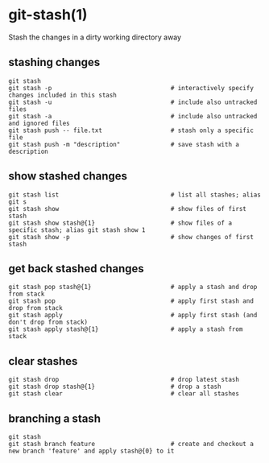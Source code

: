 # git-stash(1)

Stash the changes in a dirty working directory away

## stashing changes

    git stash
    git stash -p                                 # interactively specify changes included in this stash
    git stash -u                                 # include also untracked files
    git stash -a                                 # include also untracked and ignored files
    git stash push -- file.txt                   # stash only a specific file
    git stash push -m "description"              # save stash with a description

## show stashed changes

    git stash list                               # list all stashes; alias git s
    git stash show                               # show files of first stash
    git stash show stash@{1}                     # show files of a specific stash; alias git stash show 1
    git stash show -p                            # show changes of first stash

## get back stashed changes

    git stash pop stash@{1}                      # apply a stash and drop from stack
    git stash pop                                # apply first stash and drop from stack
    git stash apply                              # apply first stash (and don't drop from stack)
    git stash apply stash@{1}                    # apply a stash from stack

## clear stashes

    git stash drop                               # drop latest stash
    git stash drop stash@{1}                     # drop a stash
    git stash clear                              # clear all stashes

## branching a stash

    git stash
    git stash branch feature                     # create and checkout a new branch 'feature' and apply stash@{0} to it
